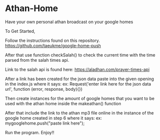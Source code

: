 # Athan-Home
Have your own personal athan broadcast on your google homes

To Get Started, 

Follow the instructions found on this repository.
https://github.com/taeukme/google-home-push

After that use function checkSalah() to check the current time with the time parsed from the salah times api.

Link to the salah api is found here:
https://aladhan.com/prayer-times-api

After a link has been created for the json data paste into the given opening in the index.js where it says:
ex: Request('enter link here for the json data url', function (error, response, body){})

Then create instances for the amount of google homes that you want to be used with the athan home inside the makeathan()
function

After that include the link to the athan mp3 file online in the instance of the google home created in step 6
where it says:
ex: mygooglehome.push("paste link here");

Run the program. Enjoy!!
